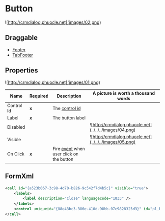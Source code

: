 # Button

![http://crmdialog.phuocle.net](images/02.png)

## Draggable

- [Footer](../../Footer)
- [TabFooter](../../TabFooter)

## Properties

![http://crmdialog.phuocle.net](images/01.png)

|Name|Required|Description|A picture is worth a thousand words
|-|-|-|-|
|Control Id|**x**|The [control id](../../../others/ControlId)
|Label|**x**|The button label
|Disabled|||![http://crmdialog.phuocle.net](../../../images/04.png)
|Visible|||![http://crmdialog.phuocle.net](../../../images/05.png)
|On Click|**x**|Fire [event](../../MetaData/Event) when user click on the button

## FormXml

```xml
<cell id="{a523b067-3c98-4d70-b826-9c542f7d4b5c}" visible="true">
    <labels>
        <label description="Close" languagecode="1033" />
    </labels>
    <control uniqueid="{88e43bc3-386e-410d-98bb-07c9828325d3}" id="pl_button_close" classid="{00AD73DA-BD4D-49C6-88A8-2F4F4CAD4A20}" disabled="false" isunbound="true" />
</cell>
```
